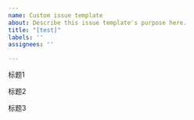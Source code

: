 ```yaml
---
name: Custom issue template
about: Describe this issue template's purpose here.
title: "[test]"
labels: ''
assignees: ''

---
```


标题1

标题2

标题3
